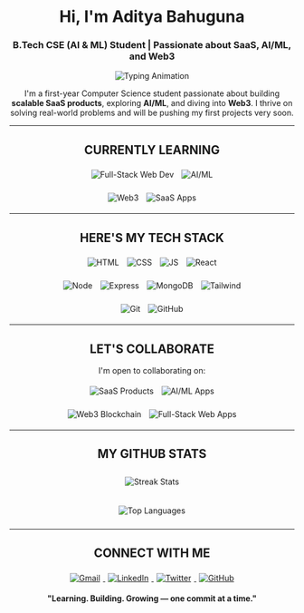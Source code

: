 <!-- START - Profile README -->

<h1 align="center"><b>Hi, I'm Aditya Bahuguna</b></h1>
<h3 align="center">
  B.Tech CSE (AI & ML) Student | Passionate about SaaS, AI/ML, and Web3
</h3>

<!-- Animated Typing Effect -->
<p align="center">
  <img src="https://readme-typing-svg.herokuapp.com?font=JetBrains+Mono&size=28&pause=1000&color=00FFC6&center=true&vCenter=true&width=600&lines=Learning+Relentlessly.;Building+with+Purpose.;Aiming+for+Excellence." alt="Typing Animation" />
</p>

<p align="center">
  I'm a first-year Computer Science student passionate about building 
  <b>scalable SaaS products</b>, exploring <b>AI/ML</b>, and diving into <b>Web3</b>.  
  I thrive on solving real-world problems and will be pushing my first projects very soon.
</p>

---

<h2 align="center"><b>CURRENTLY LEARNING</b></h2>
<p align="center">
  <img src="https://img.shields.io/badge/Full-Stack_Web_Development-61DAFB?style=for-the-badge&logo=react&logoColor=white&animation=shine" alt="Full-Stack Web Dev" style="margin:5px;">
  <img src="https://img.shields.io/badge/AI/ML-FF6F61?style=for-the-badge&logo=python&logoColor=white&animation=shine" alt="AI/ML" style="margin:5px;">
</p>
<p align="center">
  <img src="https://img.shields.io/badge/Blockchain_Web3-6A5ACD?style=for-the-badge&logo=ethereum&logoColor=white&animation=shine" alt="Web3" style="margin:5px;">
  <img src="https://img.shields.io/badge/SaaS_Apps-00C6FF?style=for-the-badge&logo=heroku&logoColor=white&animation=shine" alt="SaaS Apps" style="margin:5px;">
</p>

---

<h2 align="center"><b>HERE'S MY TECH STACK</b></h2>
<p align="center">
  <img src="https://img.shields.io/badge/HTML5-FF5733?style=for-the-badge&logo=html5&logoColor=white&animation=shine" alt="HTML" style="margin:5px;">
  <img src="https://img.shields.io/badge/CSS3-1572B6?style=for-the-badge&logo=css3&logoColor=white&animation=shine" alt="CSS" style="margin:5px;">
  <img src="https://img.shields.io/badge/JavaScript-F7DF1E?style=for-the-badge&logo=javascript&logoColor=black&animation=shine" alt="JS" style="margin:5px;">
  <img src="https://img.shields.io/badge/React-61DAFB?style=for-the-badge&logo=react&logoColor=20232A&animation=shine" alt="React" style="margin:5px;">
</p>
<p align="center">
  <img src="https://img.shields.io/badge/Node.js-339933?style=for-the-badge&logo=node.js&logoColor=white&animation=shine" alt="Node" style="margin:5px;">
  <img src="https://img.shields.io/badge/Express.js-404D59?style=for-the-badge&logo=express&logoColor=white&animation=shine" alt="Express" style="margin:5px;">
  <img src="https://img.shields.io/badge/MongoDB-47A248?style=for-the-badge&logo=mongodb&logoColor=white&animation=shine" alt="MongoDB" style="margin:5px;">
  <img src="https://img.shields.io/badge/Tailwind_CSS-06B6D4?style=for-the-badge&logo=tailwind-css&logoColor=white&animation=shine" alt="Tailwind" style="margin:5px;">
</p>
<p align="center">
  <img src="https://img.shields.io/badge/Git-F05032?style=for-the-badge&logo=git&logoColor=white&animation=shine" alt="Git" style="margin:5px;">
  <img src="https://img.shields.io/badge/GitHub-181717?style=for-the-badge&logo=github&logoColor=white&animation=shine" alt="GitHub" style="margin:5px;">
</p>

---

<h2 align="center"><b>LET'S COLLABORATE</b></h2>
<p align="center">I'm open to collaborating on:</p>
<p align="center">
  <img src="https://img.shields.io/badge/SaaS_Products-00C6FF?style=for-the-badge&animation=shine" alt="SaaS Products" style="margin:5px;">
  <img src="https://img.shields.io/badge/AI/ML_Apps-FF6F61?style=for-the-badge&animation=shine" alt="AI/ML Apps" style="margin:5px;">
</p>
<p align="center">
  <img src="https://img.shields.io/badge/Web3_Blockchain-6A5ACD?style=for-the-badge&animation=shine" alt="Web3 Blockchain" style="margin:5px;">
  <img src="https://img.shields.io/badge/Full-Stack_Web_Apps-61DAFB?style=for-the-badge&animation=shine" alt="Full-Stack Web Apps" style="margin:5px;">
</p>

---

<h2 align="center"><b>MY GITHUB STATS</b></h2>
<p align="center">
  <img src="https://github-readme-streak-stats.herokuapp.com/?user=zeditya&theme=react&hide_border=true&ring=00FFC6&fire=00FFC6&currStreakLabel=00FFC6" alt="Streak Stats" style="margin:10px 5px;">
</p>
<p align="center">
  <img src="https://github-readme-stats.vercel.app/api/top-langs/?username=zeditya&layout=compact&theme=react&title_color=00FFC6&icon_color=00FFC6&hide_border=true&bg_color=0D1117" alt="Top Languages" style="margin:10px 5px;">
</p>

---

<h2 align="center"><b>CONNECT WITH ME</b></h2>
<p align="center">
  <a href="mailto:adityabahuguna098@gmail.com">
    <img src="https://img.shields.io/badge/Gmail-D14836?style=for-the-badge&logo=gmail&logoColor=white&animation=shine" alt="Gmail" style="margin:5px;">
  </a>
  <a href="https://www.linkedin.com/in/aditya-bahuguna-1b1607360">
    <img src="https://img.shields.io/badge/LinkedIn-0A66C2?style=for-the-badge&logo=linkedin&logoColor=white&animation=shine" alt="LinkedIn" style="margin:5px;">
  </a>
  <a href="https://x.com/zeditya?t=dgQxyIpScT2j6UcvkbsEdQ&s=08">
    <img src="https://img.shields.io/badge/X_(Twitter)-000000?style=for-the-badge&logo=twitter&logoColor=white&animation=shine" alt="Twitter" style="margin:5px;">
  </a>
  <a href="https://github.com/zeditya">
    <img src="https://img.shields.io/badge/GitHub-181717?style=for-the-badge&logo=github&logoColor=white&animation=shine" alt="GitHub" style="margin:5px;">
  </a>
</p>

<p align="center"><b>"Learning. Building. Growing — one commit at a time."</b></p>

<!-- END - Profile README -->

